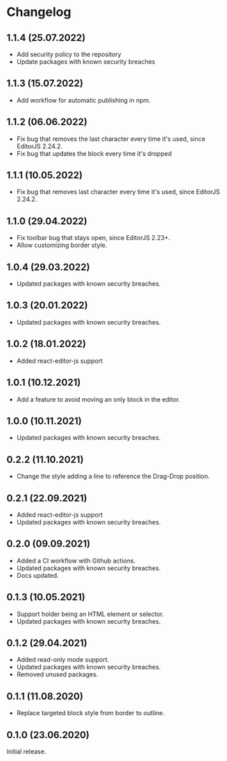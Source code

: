 # Changelog

## 1.1.4 (25.07.2022)

* Add security policy to the repository
* Update packages with known security breaches

## 1.1.3 (15.07.2022)

* Add workflow for automatic publishing in npm.

## 1.1.2 (06.06.2022)

* Fix bug that removes the last character every time it's used, since EditorJS 2.24.2.
* Fix bug that updates the block every time it's dropped

## 1.1.1 (10.05.2022)

* Fix bug that removes last character every time it's used, since EditorJS 2.24.2.

## 1.1.0 (29.04.2022)

* Fix toolbar bug that stays open, since EditorJS 2.23+.
* Allow customizing border style.

## 1.0.4 (29.03.2022)

* Updated packages with known security breaches.

## 1.0.3 (20.01.2022)

* Updated packages with known security breaches.

## 1.0.2 (18.01.2022)

* Added react-editor-js support

## 1.0.1 (10.12.2021)

* Add a feature to avoid moving an only block in the editor.

## 1.0.0 (10.11.2021)

* Updated packages with known security breaches.

## 0.2.2 (11.10.2021)

* Change the style adding a line to reference the Drag-Drop position.

## 0.2.1 (22.09.2021)

* Added react-editor-js support
* Updated packages with known security breaches.

## 0.2.0 (09.09.2021)

* Added a CI workflow with Github actions.
* Updated packages with known security breaches.
* Docs updated.

## 0.1.3 (10.05.2021)

* Support holder being an HTML element or selector.
* Updated packages with known security breaches.

## 0.1.2 (29.04.2021)

* Added read-only mode support.
* Updated packages with known security breaches.
* Removed unused packages.

## 0.1.1 (11.08.2020)

* Replace targeted block style from border to outline.

## 0.1.0 (23.06.2020)

Initial release.
